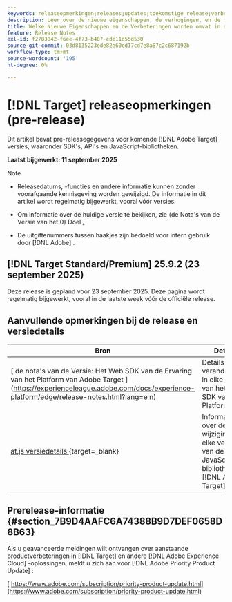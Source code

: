 ```yaml
---
keywords: releaseopmerkingen;releases;updates;toekomstige release;verbeteringen;nieuwe functies;oplossingen;updates;vooruitgave;vroege toegang
description: Leer over de nieuwe eigenschappen, de verhogingen, en de moeilijke situaties inbegrepen in de aanstaande versie van  [!DNL Target], met inbegrip van SDKs, APIs, en de bibliotheken van JavaScript.
title: Welke Nieuwe Eigenschappen en de Verbeteringen worden omvat in de aanstaande  [!DNL Target]  Versie?
feature: Release Notes
exl-id: f2783042-f6ee-4f73-b487-ede11d55d530
source-git-commit: 03d8135223ede82a60ed17cd7e8a87c2c687192b
workflow-type: tm+mt
source-wordcount: '195'
ht-degree: 0%

---
```


# [!DNL Target] releaseopmerkingen (pre-release)

Dit artikel bevat pre-releasegegevens voor komende [!DNL Adobe Target] versies, waaronder SDK&#39;s, API&#39;s en JavaScript-bibliotheken.

**Laatst bijgewerkt: 11 september 2025**

>[!NOTE]
>
>* Releasedatums, -functies en andere informatie kunnen zonder voorafgaande kennisgeving worden gewijzigd. De informatie in dit artikel wordt regelmatig bijgewerkt, vooral vóór versies.
>
>* Om informatie over de huidige versie te bekijken, zie {de Nota&#39;s van de Versie van het 0} Doel [.](release-notes.md)
>
>* De uitgiftenummers tussen haakjes zijn bedoeld voor intern gebruik door [!DNL Adobe] .

## [!DNL Target Standard/Premium] 25.9.2 (23 september 2025)

Deze release is gepland voor 23 september 2025. Deze pagina wordt regelmatig bijgewerkt, vooral in de laatste week vóór de officiële release.

## Aanvullende opmerkingen bij de release en versiedetails

| Bron | Details |
|--- |--- |
| [ de nota&#39;s van de Versie: Het Web SDK van de Ervaring van het Platform van Adobe Target ] (https://experienceleague.adobe.com/docs/experience-platform/edge/release-notes.html?lang=e n) | Details over veranderingen in elke versie van het Web SDK van het Platform. |
| [ at.js versiedetails ](https://experienceleague.adobe.com/docs/target-dev/developer/client-side/at-js-implementation/target-atjs-versions.html?lang=nl-NL){target=_blank} | Informatie over de wijzigingen in elke versie van de JavaScript-bibliotheek [!DNL Adobe Target] at.js. |

## Prerelease-informatie {#section_7B9D4AAFC6A74388B9D7DEF0658D8B63}

Als u geavanceerde meldingen wilt ontvangen over aanstaande productverbeteringen in [!DNL Target] en andere [!DNL Adobe Experience Cloud] -oplossingen, meldt u zich aan voor [!DNL Adobe Priority Product Update] :

[ https://www.adobe.com/subscription/priority-product-update.html](https://www.adobe.com/subscription/priority-product-update.html)
